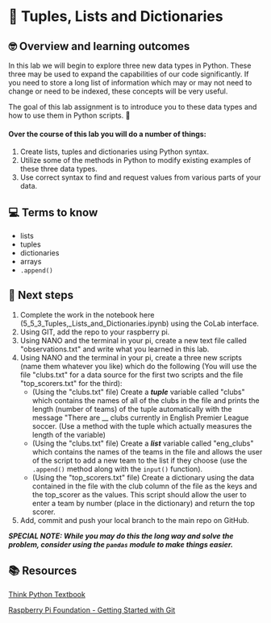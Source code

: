 # :robot: Tuples, Lists and Dictionaries

## 🤓 Overview and learning outcomes 

In this lab we will begin to explore three new data types in Python.  These three may be used to expand the capabilities of our code significantly. If you need to store a long list of information which may or may not need to change or need to be indexed, these concepts will be very useful.

The goal of this lab assignment is to introduce you to these data types and how to use them in Python scripts. 🚀

#### Over the course of this lab you will do a number of things:
1. Create lists, tuples and dictionaries using Python syntax.
2. Utilize some of the methods in Python to modify existing examples of these three data types.
3. Use correct syntax to find and request values from various parts of your data.

## 💻 Terms to know
- lists
- tuples
- dictionaries
- arrays
- `.append()`

## 📝 Next steps
1. Complete the work in the notebook here (5_5_3_Tuples,_Lists_and_Dictionaries.ipynb) using the CoLab interface.
2. Using GIT, add the repo to your raspberry pi.
3. Using NANO and the terminal in your pi, create a new text file called "observations.txt" and write what you learned in this lab.
4. Using NANO and the terminal in your pi, create a three new scripts (name them whatever you like) which do the following (You will use the file "clubs.txt" for a data source for the first two scripts and the file "top_scorers.txt" for the third):
    - (Using the "clubs.txt" file) Create a ***tuple*** variable called "clubs" which contains the names of all of the clubs in the file and prints the length (number of teams) of the tuple automatically with the message "There are __ clubs currently in English Premier League soccer. (Use a method with the tuple which actually measures the length of the variable)
    - (Using the "clubs.txt" file) Create a ***list*** variable called "eng_clubs" which contains the names of the teams in the file and allows the user of the script to add a new team to the list if they choose (use the `.append()` method along with the `input()` function).
    - (Using the "top_scorers.txt" file) Create a dictionary using the data contained in the file with the club column of the file as the keys and the top_scorer as the values. This script should allow the user to enter a team by number (place in the dictionary) and return the top scorer.  
6. Add, commit and push your local branch to the main repo on GitHub.

***SPECIAL NOTE: While you may do this the long way and solve the problem, consider using the `pandas` module to make things easier.***

## 📚  Resources 
[Think Python Textbook](https://greenteapress.com/wp/think-python-2e/)

[Raspberry Pi Foundation - Getting Started with Git](https://projects.raspberrypi.org/en/projects/getting-started-with-git)
